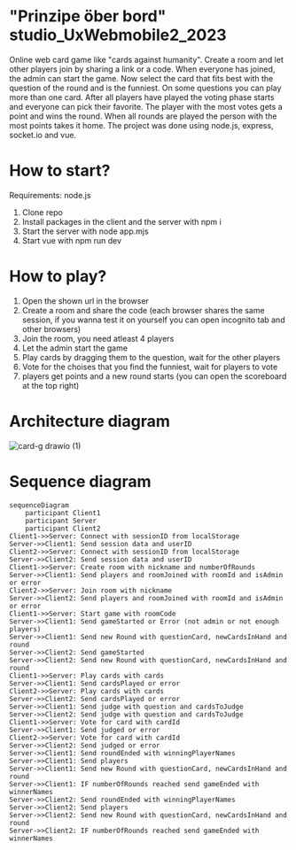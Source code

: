 # "Prinzipe öber bord" studio_UxWebmobile2_2023
Online web card game like "cards against humanity". Create a room and let other players join by sharing a link or a code. When everyone has joined, the admin can start the game. Now select the card that fits best with the question of the round and is the funniest. On some questions you can play more than one card. After all players have played the voting phase starts and everyone can pick their favorite. The player with the most votes gets a point and wins the round. When all rounds are played the person with the most points takes it home. The project was done using node.js, express, socket.io and vue. 

# How to start?
Requirements: node.js
1. Clone repo
2. Install packages in the client and the server with npm i
3. Start the server with node app.mjs
4. Start vue with npm run dev

# How to play?
1. Open the shown url in the browser
2. Create a room and share the code
(each browser shares the same session, if you wanna test it on yourself you can open incognito tab and other browsers)
3. Join the room, you need atleast 4 players
4. Let the admin start the game
5. Play cards by dragging them to the question, wait for the other players
6. Vote for the choises that you find the funniest, wait for players to vote
7. players get points and a new round starts (you can open the scoreboard at the top right)

# Architecture diagram
![card-g drawio (1)](https://user-images.githubusercontent.com/91537937/233638252-e47449c5-f55c-4812-a4a3-8e6d3540521c.png)

# Sequence diagram
```mermaid
sequenceDiagram
    participant Client1
    participant Server
    participant Client2
Client1->>Server: Connect with sessionID from localStorage
Server->>Client1: Send session data and userID
Client2->>Server: Connect with sessionID from localStorage
Server->>Client2: Send session data and userID
Client1->>Server: Create room with nickname and numberOfRounds
Server->>Client1: Send players and roomJoined with roomId and isAdmin or error
Client2->>Server: Join room with nickname
Server->>Client2: Send players and roomJoined with roomId and isAdmin or error
Client1->>Server: Start game with roomCode
Server->>Client1: Send gameStarted or Error (not admin or not enough players)
Server->>Client1: Send new Round with questionCard, newCardsInHand and round
Server->>Client2: Send gameStarted
Server->>Client2: Send new Round with questionCard, newCardsInHand and round
Client1->>Server: Play cards with cards
Server->>Client1: Send cardsPlayed or error
Client2->>Server: Play cards with cards
Server->>Client2: Send cardsPlayed or error
Server->>Client1: Send judge with question and cardsToJudge
Server->>Client2: Send judge with question and cardsToJudge
Client1->>Server: Vote for card with cardId
Server->>Client1: Send judged or error
Client2->>Server: Vote for card with cardId
Server->>Client2: Send judged or error
Server->>Client1: Send roundEnded with winningPlayerNames
Server->>Client1: Send players
Server->>Client1: Send new Round with questionCard, newCardsInHand and round
Server->>Client1: IF numberOfRounds reached send gameEnded with winnerNames
Server->>Client2: Send roundEnded with winningPlayerNames
Server->>Client2: Send players
Server->>Client2: Send new Round with questionCard, newCardsInHand and round
Server->>Client2: IF numberOfRounds reached send gameEnded with winnerNames
```
